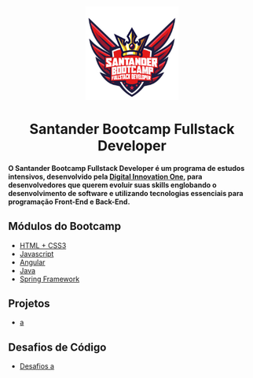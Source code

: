 <div align="center">

<img src="https://github.com/bragabriel/Bootcamp-FullStackDeveloper/blob/main/logo-bootcamp.png" width="190px">

# Santander Bootcamp Fullstack Developer

</div>

#### O <b>Santander Bootcamp Fullstack Developer</b> é um programa de estudos intensivos, desenvolvido pela [Digital Innovation One](https://web.dio.me/home), para desenvolvedores que querem evoluir suas skills englobando o desenvolvimento de software e utilizando tecnologias essenciais para programação Front-End e Back-End.

## Módulos do Bootcamp

- [HTML + CSS3](https://github.com/bragabriel/Bootcamp-FullStackDeveloper/tree/main/HTML-CSS)
- [Javascript](https://github.com/bragabriel)
- [Angular](https://github.com/bragabriel)
- [Java](https://github.com/bragabriel/Bootcamp-FullStackDeveloper/tree/main/Java)
- [Spring Framework](https://github.com/bragabriel)

## Projetos

- [a](https://github.com/bragabriel)

## Desafios de Código

- [Desafios a](https://github.com/bragabriel)